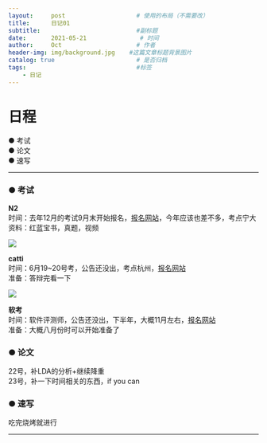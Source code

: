```yaml
---
layout:     post                    # 使用的布局（不需要改）
title:      日记01                 
subtitle:                           #副标题
date:       2021-05-21               # 时间
author:     Oct                     # 作者
header-img: img/background.jpg    #这篇文章标题背景图片
catalog: true                       # 是否归档
tags:                               #标签
    - 日记
---
```

# 日程

● 考试  
● 论文  
● 速写

---

### ● 考试  

**N2**  
时间：去年12月的考试9月末开始报名，[报名网站](https://jlpt.neea.cn/index.do)，今年应该也差不多，考点宁大  
资料：红蓝宝书，真题，视频  

<img src="https://tva1.sinaimg.cn/large/008i3skNly1gqq9bq0rywj30kb0ecq4n.jpg" />

**catti**  
时间：6月19~20号考，公告还没出，考点杭州，[报名网站](http://www.catticenter.com/KSBM.html)  
准备：答辩完看一下  

<img src="https://tva1.sinaimg.cn/large/008i3skNly1gqq9ch4758j30e309rdgg.jpg" />

**软考**  
时间：软件评测师，公告还没出，下半年，大概11月左右，[报名网站](http://www.zjrjks.org/)  
准备：大概八月份时可以开始准备了      

### ● 论文  

22号，补LDA的分析+继续降重   
23号，补一下时间相关的东西，if you can  

### ● 速写 

吃完烧烤就进行

---

